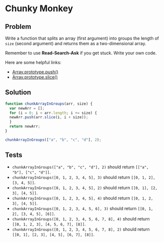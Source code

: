 # Chunky Monkey

## Problem

Write a function that splits an array (first argument) into groups the length of `size` (second argument) and returns them as a two-dimensional array.

Remember to use **Read-Search-Ask** if you get stuck. Write your own code.

Here are some helpful links:

* [Array.prototype.push()](https://developer.mozilla.org/en-US/docs/Web/JavaScript/Reference/Global_Objects/Array/push)
* [Array.prototype.slice()](https://developer.mozilla.org/en-US/docs/Web/JavaScript/Reference/Global_Objects/Array/slice)

## Solution

```javascript
function chunkArrayInGroups(arr, size) {
  var newArr = [];
  for (i = 0; i < arr.length; i += size) {
  newArr.push(arr.slice(i, i + size));
  }
  return newArr;
}

chunkArrayInGroups(["a", "b", "c", "d"], 2);
```

## Tests

* `chunkArrayInGroups(["a", "b", "c", "d"], 2)` should return `[["a", "b"], ["c", "d"]]`.
* `chunkArrayInGroups([0, 1, 2, 3, 4, 5], 3)` should return `[[0, 1, 2], [3, 4, 5]]`.
* `chunkArrayInGroups([0, 1, 2, 3, 4, 5], 2)` should return `[[0, 1], [2, 3], [4, 5]]`.
* `chunkArrayInGroups([0, 1, 2, 3, 4, 5], 4)` should return `[[0, 1, 2, 3], [4, 5]]`.
* `chunkArrayInGroups([0, 1, 2, 3, 4, 5, 6], 3)` should return `[[0, 1, 2], [3, 4, 5], [6]]`.
* `chunkArrayInGroups([0, 1, 2, 3, 4, 5, 6, 7, 8], 4)` should return `[[0, 1, 2, 3], [4, 5, 6, 7], [8]]`.
* `chunkArrayInGroups([0, 1, 2, 3, 4, 5, 6, 7, 8], 2)` should return `[[0, 1], [2, 3], [4, 5], [6, 7], [8]]`.